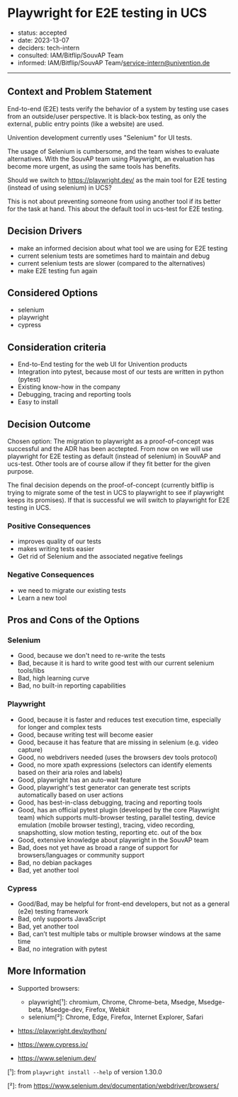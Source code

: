 # Playwright for E2E testing in UCS

- status: accepted
- date: 2023-13-07
- deciders: tech-intern
- consulted: IAM/Bitflip/SouvAP Team
- informed:  IAM/Bitflip/SouvAP Team/service-intern@univention.de

---

## Context and Problem Statement

End-to-end (E2E) tests verify the behavior of a system by testing use cases
from an outside/user perspective. It is black-box testing, as only the
external, public entry points (like a website) are used.

Univention development currently uses "Selenium" for UI tests.

The usage of Selenium is cumbersome, and the team wishes to evaluate
alternatives. With the SouvAP team using Playwright, an evaluation has become
more urgent, as using the same tools has benefits.

Should we switch to https://playwright.dev/ as the main tool for E2E testing
(instead of using selenium) in UCS?

This is not about preventing someone from using another tool if its better for
the task at hand. This about the default tool in ucs-test for E2E testing.

## Decision Drivers

- make an informed decision about what tool we are using for E2E testing
- current selenium tests are sometimes hard to maintain and debug
- current selenium tests are slower (compared to the alternatives)
- make E2E testing fun again

## Considered Options

- selenium
- playwright
- cypress

## Consideration criteria

- End-to-End testing for the web UI for Univention products
- Integration into pytest, because most of our tests are written in
  python (pytest)
- Existing know-how in the company
- Debugging, tracing and reporting tools
- Easy to install

## Decision Outcome

Chosen option: The migration to playwright as a proof-of-concept was successful
and the ADR has been acctepted. From now on we will use playwright for E2E testing
as default (instead of selenium) in SouvAP and ucs-test. Other tools are of course
allow if they fit better for the given purpose.

The final decision depends on the proof-of-concept (currently bitflip is trying
to migrate some of the test in UCS to playwright to see if playwright keeps its
promises). If that is successful we will switch to playwright for
E2E testing in UCS.

### Positive Consequences

- improves quality of our tests
- makes writing tests easier
- Get rid of Selenium and the associated negative feelings

### Negative Consequences

- we need to migrate our existing tests
- Learn a new tool

## Pros and Cons of the Options

### Selenium

- Good, because we don't need to re-write the tests
- Bad, because it is hard to write good test with our current selenium tools/libs
- Bad, high learning curve
- Bad, no built-in reporting capabilities

### Playwright

- Good, because it is faster and reduces test execution time, especially for longer and complex tests
- Good, because writing test will become easier
- Good, because it has feature that are missing in selenium (e.g. video capture)
- Good, no webdrivers needed (uses the browsers dev tools protocol)
- Good, no more xpath expressions (selectors can identify elements based on their aria roles and labels)
- Good, playwright has an auto-wait feature
- Good, playwright's test generator can generate test scripts automatically based on user actions
- Good, has best-in-class debugging, tracing and reporting tools
- Good, has an official pytest plugin (developed by the core Playwright team) which supports multi-browser testing, parallel testing, device emulation (mobile browser testing), tracing, video recording, snapshotting, slow motion testing, reporting etc. out of the box
- Good, extensive knowledge about playwright in the SouvAP team
- Bad, does not yet have as broad a range of support for browsers/languages or community support
- Bad, no debian packages
- Bad, yet another tool

### Cypress

- Good/Bad, may be helpful for front-end developers, but not as a general (e2e) testing framework
- Bad, only supports JavaScript
- Bad, yet another tool
- Bad, can’t test multiple tabs or multiple browser windows at the same time
- Bad, no integration with pytest

## More Information

- Supported browsers:
  - playwright[¹]:
    chromium, Chrome, Chrome-beta, Msedge, Msedge-beta, Msedge-dev, Firefox, Webkit
  - selenium[²]: Chrome, Edge, Firefox, Internet Explorer, Safari

- https://playwright.dev/python/
- https://www.cypress.io/
- https://www.selenium.dev/

[¹]: from `playwright install --help` of version 1.30.0

[²]: from https://www.selenium.dev/documentation/webdriver/browsers/
